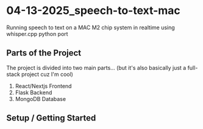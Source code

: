 # 04-13-2025_speech-to-text-mac
Running speech to text on a MAC M2 chip system in realtime using whisper.cpp python port


## Parts of the Project

The project is divided into two main parts... (but it's also basically just a full-stack project cuz I'm cool)

1. React/Nextjs Frontend
2. Flask Backend
3. MongoDB Database


## Setup / Getting Started

